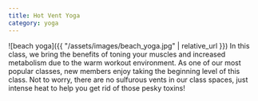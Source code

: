 ```yaml
---
title: Hot Vent Yoga
category: yoga
---
```


![beach yoga]({{ "/assets/images/beach_yoga.jpg" | relative_url }})
In this class, we bring the benefits of toning your muscles and increased metabolism due to the warm workout environment. As one of our most popular classes, new members enjoy taking the beginning level of this class. Not to worry, there are no sulfurous vents in our class spaces, just intense heat to help you get rid of those pesky toxins!

